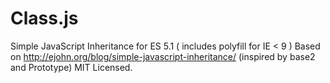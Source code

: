 Class.js
========
Simple JavaScript Inheritance for ES 5.1 ( includes polyfill for IE < 9 )
Based on http://ejohn.org/blog/simple-javascript-inheritance/
(inspired by base2 and Prototype)
MIT Licensed.
